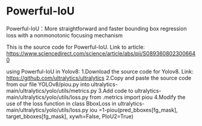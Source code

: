 # Powerful-IoU
Powerful-IoU：More straightforward and faster bounding box regression loss with a nonmonotonic focusing mechanism

This is the source code for Powerful-IoU.
Link to article:
https://www.sciencedirect.com/science/article/abs/pii/S0893608023006640



using Powerful-IoU in Yolov8:
1.Download the source code for Yolov8. Link: https://github.com/ultralytics/ultralytics
2.Copy and paste the source code from our file YOLOv8/piou.py into ultralytics-main/ultralytics/yolo/utils/metrics.py
3.Add code to ultralytics-main/ultralytics/yolo/utils/loss.py
from .metrics import piou
4.Modify the use of the loss function in class BboxLoss in ultralytics-main/ultralytics/yolo/utils/loss.py
iou =1-piou(pred_bboxes[fg_mask], target_bboxes[fg_mask], xywh=False, PIoU2=True)
